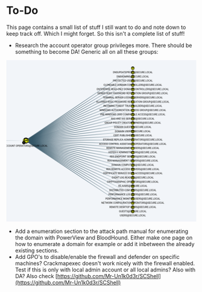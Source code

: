 # To-Do

This page contains a small list of stuff I still want to do and note down to keep track off. Which I might forget. So this isn't a complete list of stuff!

* Research the account operator group privileges more. There should be something to become DA! Generic all on all these groups:

![](<../.gitbook/assets/image (24).png>)

* Add a enumeration section to the attack path manual for enumerating the domain with PowerView and BloodHound. Either make one page on how to enumerate a domain for example or add it inbetween the already existing sections.
* Add GPO's to disable/enable the firewall and defender on specific machines? Crackmapexec doesn't work nicely with the firewall enabled. Test if this is only with local admin account or all local admins? Also with DA? Also check [https://github.com/Mr-Un1k0d3r/SCShell](https://github.com/Mr-Un1k0d3r/SCShell)
